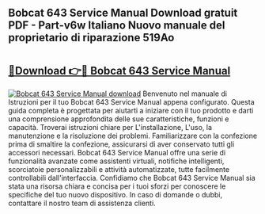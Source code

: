 ## Bobcat 643 Service Manual Download gratuit PDF - Part-v6w Italiano Nuovo manuale del proprietario di riparazione 519Ao

# <h2><a href="http://dfe6nu.blite.top/?on=Bobcat+643+Service+Manual">🔗Download 👉🔴 Bobcat 643 Service Manual</a></h2>

[![Bobcat 643 Service Manual download](https://i.imgur.com/lujVjoI.png)](http://dfe6nu.blite.top/?on=Bobcat+643+Service+Manual)
Benvenuto nel manuale di Istruzioni per il tuo Bobcat 643 Service Manual appena configurato. Questa guida completa è progettata per aiutarti a iniziare con il tuo prodotto e darti una comprensione approfondita delle sue caratteristiche, funzioni e capacità. Troverai istruzioni chiare per L'installazione, L'uso, la manutenzione e la risoluzione dei problemi. Familiarizzare con la confezione prima di smaltire la confezione, assicurarsi di aver conservato tutti gli accessori necessari. Bobcat 643 Service Manual offre una serie di funzionalità avanzate come assistenti virtuali, notifiche intelligenti, scorciatoie personalizzabili e attività automatizzate, tutte facilmente controllabili dall'interfaccia. Confidiamo che Bobcat 643 Service Manual sia stata una risorsa chiara e concisa per i tuoi sforzi per conoscere le specifiche del tuo nuovo dispositivo. In caso di domande o dubbi, contattare il nostro team di assistenza clienti.
